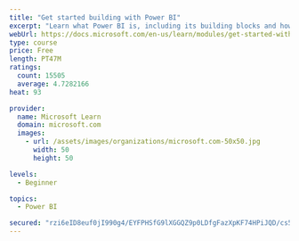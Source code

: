 ```yaml
---
title: "Get started building with Power BI"
excerpt: "Learn what Power BI is, including its building blocks and how they work together."
webUrl: https://docs.microsoft.com/en-us/learn/modules/get-started-with-power-bi/
type: course
price: Free
length: PT47M
ratings:
  count: 15505
  average: 4.7282166
heat: 93

provider:
  name: Microsoft Learn
  domain: microsoft.com
  images:
    - url: /assets/images/organizations/microsoft.com-50x50.jpg
      width: 50
      height: 50

levels:
  - Beginner

topics:
  - Power BI

secured: "rzi6eID8euf0jI990g4/EYFPHSfG9lXGGQZ9p0LDfgFazXpKF74HPiJQD/cs52xc/D+wYehflI4PVBW5uRmebum7mRpZiqvAf3LJkoRRymMxpaA/cPkoIBhb4y6vbx8j/UzIk9znMUT1H1AXrAbYjfkdYKZ1Q7i7OpsP5XYTgegbMiAe1vls+Mgnzh1pE8Y+LSGQ6yJkXsew8213FxkvjHU5n+Jee5LboCeZiHvaPqw0jtdOiDZVbh0ZtYKjYLLiJ6fDV3r9FYiiNXUL+RLs2/VBKTn4qdOnkIMpuNI1pWsgtbFcnoIpyeoWsc0v0fuQ3pKVwwZqGD2vv06Dx49hXa9W31HQD1rXzUPur+454Oi3u5GlhBFsUuDLUP+l54QQyaIGD4k+84k5fSVO2yn8ow==;c13+Uh15Wi156e+7Fjdugg=="
---
```


